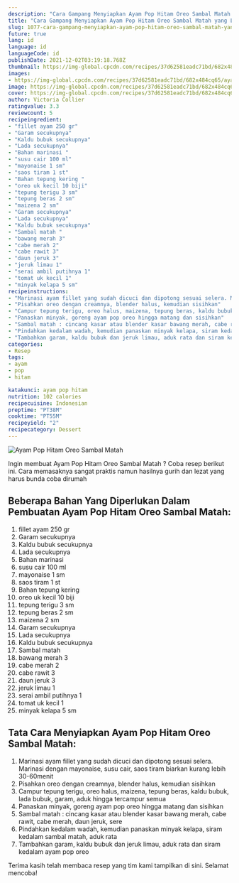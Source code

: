 ```yaml
---
description: "Cara Gampang Menyiapkan Ayam Pop Hitam Oreo Sambal Matah yang Lezat"
title: "Cara Gampang Menyiapkan Ayam Pop Hitam Oreo Sambal Matah yang Lezat"
slug: 1077-cara-gampang-menyiapkan-ayam-pop-hitam-oreo-sambal-matah-yang-lezat
future: true
lang: id
language: id
languageCode: id
publishDate: 2021-12-02T03:19:18.768Z 
thumbnail: https://img-global.cpcdn.com/recipes/37d62581eadc71bd/682x484cq65/ayam-pop-hitam-oreo-sambal-matah-foto-resep-utama.png
images:
- https://img-global.cpcdn.com/recipes/37d62581eadc71bd/682x484cq65/ayam-pop-hitam-oreo-sambal-matah-foto-resep-utama.png
image: https://img-global.cpcdn.com/recipes/37d62581eadc71bd/682x484cq65/ayam-pop-hitam-oreo-sambal-matah-foto-resep-utama.png
cover: https://img-global.cpcdn.com/recipes/37d62581eadc71bd/682x484cq65/ayam-pop-hitam-oreo-sambal-matah-foto-resep-utama.png
author: Victoria Collier
ratingvalue: 3.3
reviewcount: 5
recipeingredient:
- "fillet ayam 250 gr"
- "Garam secukupnya"
- "Kaldu bubuk secukupnya"
- "Lada secukupnya"
- "Bahan marinasi "
- "susu cair 100 ml"
- "mayonaise 1 sm"
- "saos tiram 1 st"
- "Bahan tepung kering "
- "oreo uk kecil 10 biji"
- "tepung terigu 3 sm"
- "tepung beras 2 sm"
- "maizena 2 sm"
- "Garam secukupnya"
- "Lada secukupnya"
- "Kaldu bubuk secukupnya"
- "Sambal matah "
- "bawang merah 3"
- "cabe merah 2"
- "cabe rawit 3"
- "daun jeruk 3"
- "jeruk limau 1"
- "serai ambil putihnya 1"
- "tomat uk kecil 1"
- "minyak kelapa 5 sm"
recipeinstructions:
- "Marinasi ayam fillet yang sudah dicuci dan dipotong sesuai selera. Marinasi dengan mayonaise, susu cair, saos tiram biarkan kurang lebih 30-60menit"
- "Pisahkan oreo dengan creamnya, blender halus, kemudian sisihkan"
- "Campur tepung terigu, oreo halus, maizena, tepung beras, kaldu bubuk, lada bubuk, garam, aduk hingga tercampur semua"
- "Panaskan minyak, goreng ayam pop oreo hingga matang dan sisihkan"
- "Sambal matah : cincang kasar atau blender kasar bawang merah, cabe rawit, cabe merah, daun jeruk, sere"
- "Pindahkan kedalam wadah, kemudian panaskan minyak kelapa, siram kedalam sambal matah, aduk rata"
- "Tambahkan garam, kaldu bubuk dan jeruk limau, aduk rata dan siram kedalam ayam pop oreo"
categories:
- Resep
tags:
- ayam
- pop
- hitam

katakunci: ayam pop hitam 
nutrition: 102 calories
recipecuisine: Indonesian
preptime: "PT38M"
cooktime: "PT55M"
recipeyield: "2"
recipecategory: Dessert
---
```



![Ayam Pop Hitam Oreo Sambal Matah](https://img-global.cpcdn.com/recipes/37d62581eadc71bd/682x484cq65/ayam-pop-hitam-oreo-sambal-matah-foto-resep-utama.png)

Ingin membuat Ayam Pop Hitam Oreo Sambal Matah ? Coba resep berikut ini. Cara memasaknya sangat praktis namun hasilnya gurih dan lezat yang harus bunda coba dirumah

<!--inarticleads1-->

## Beberapa Bahan Yang Diperlukan Dalam Pembuatan Ayam Pop Hitam Oreo Sambal Matah:

1. fillet ayam 250 gr
1. Garam secukupnya
1. Kaldu bubuk secukupnya
1. Lada secukupnya
1. Bahan marinasi 
1. susu cair 100 ml
1. mayonaise 1 sm
1. saos tiram 1 st
1. Bahan tepung kering 
1. oreo uk kecil 10 biji
1. tepung terigu 3 sm
1. tepung beras 2 sm
1. maizena 2 sm
1. Garam secukupnya
1. Lada secukupnya
1. Kaldu bubuk secukupnya
1. Sambal matah 
1. bawang merah 3
1. cabe merah 2
1. cabe rawit 3
1. daun jeruk 3
1. jeruk limau 1
1. serai ambil putihnya 1
1. tomat uk kecil 1
1. minyak kelapa 5 sm



<!--inarticleads2-->

## Tata Cara Menyiapkan Ayam Pop Hitam Oreo Sambal Matah:

1. Marinasi ayam fillet yang sudah dicuci dan dipotong sesuai selera. Marinasi dengan mayonaise, susu cair, saos tiram biarkan kurang lebih 30-60menit
1. Pisahkan oreo dengan creamnya, blender halus, kemudian sisihkan
1. Campur tepung terigu, oreo halus, maizena, tepung beras, kaldu bubuk, lada bubuk, garam, aduk hingga tercampur semua
1. Panaskan minyak, goreng ayam pop oreo hingga matang dan sisihkan
1. Sambal matah : cincang kasar atau blender kasar bawang merah, cabe rawit, cabe merah, daun jeruk, sere
1. Pindahkan kedalam wadah, kemudian panaskan minyak kelapa, siram kedalam sambal matah, aduk rata
1. Tambahkan garam, kaldu bubuk dan jeruk limau, aduk rata dan siram kedalam ayam pop oreo




Terima kasih telah membaca resep yang tim kami tampilkan di sini. Selamat mencoba!
